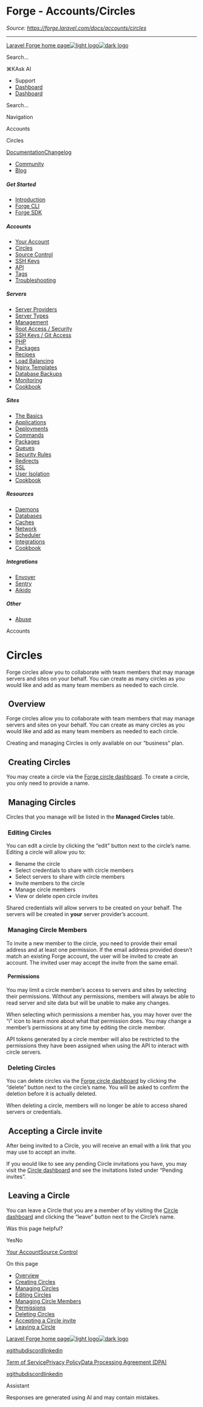 # Forge - Accounts/Circles

*Source: https://forge.laravel.com/docs/accounts/circles*

---

[Laravel Forge home page![light logo](https://mintlify.s3.us-west-1.amazonaws.com/forge-laravel/logo/logo.svg)![dark logo](https://mintlify.s3.us-west-1.amazonaws.com/forge-laravel/logo/logo.svg)](https://forge.laravel.com)

Search...

⌘KAsk AI

- Support
- [Dashboard](https://forge.laravel.com)
- [Dashboard](https://forge.laravel.com)

Search...

Navigation

Accounts

Circles

[Documentation](/docs/introduction)[Changelog](/docs/changelog/changelog)

- [Community](https://discord.com/invite/laravel)
- [Blog](https://blog.laravel.com/forge)

##### Get Started

- [Introduction](/docs/introduction)
- [Forge CLI](/docs/cli)
- [Forge SDK](/docs/sdk)

##### Accounts

- [Your Account](/docs/accounts/your-account)
- [Circles](/docs/accounts/circles)
- [Source Control](/docs/accounts/source-control)
- [SSH Keys](/docs/accounts/ssh)
- [API](/docs/accounts/api)
- [Tags](/docs/accounts/tags)
- [Troubleshooting](/docs/accounts/cookbook)

##### Servers

- [Server Providers](/docs/servers/providers)
- [Server Types](/docs/servers/types)
- [Management](/docs/servers/management)
- [Root Access / Security](/docs/servers/provisioning-process)
- [SSH Keys / Git Access](/docs/servers/ssh)
- [PHP](/docs/servers/php)
- [Packages](/docs/servers/packages)
- [Recipes](/docs/servers/recipes)
- [Load Balancing](/docs/servers/load-balancing)
- [Nginx Templates](/docs/servers/nginx-templates)
- [Database Backups](/docs/servers/backups)
- [Monitoring](/docs/servers/monitoring)
- [Cookbook](/docs/servers/cookbook)

##### Sites

- [The Basics](/docs/sites/the-basics)
- [Applications](/docs/sites/applications)
- [Deployments](/docs/sites/deployments)
- [Commands](/docs/sites/commands)
- [Packages](/docs/sites/packages)
- [Queues](/docs/sites/queues)
- [Security Rules](/docs/sites/security-rules)
- [Redirects](/docs/sites/redirects)
- [SSL](/docs/sites/ssl)
- [User Isolation](/docs/sites/user-isolation)
- [Cookbook](/docs/sites/cookbook)

##### Resources

- [Daemons](/docs/resources/daemons)
- [Databases](/docs/resources/databases)
- [Caches](/docs/resources/caches)
- [Network](/docs/resources/network)
- [Scheduler](/docs/resources/scheduler)
- [Integrations](/docs/resources/integrations)
- [Cookbook](/docs/resources/cookbook)

##### Integrations

- [Envoyer](/docs/integrations/envoyer)
- [Sentry](/docs/integrations/sentry)
- [Aikido](/docs/integrations/aikido)

##### Other

- [Abuse](/docs/abuse)

Accounts

# Circles

Forge circles allow you to collaborate with team members that may manage servers and sites on your behalf. You can create as many circles as you would like and add as many team members as needed to each circle.

## [​](#overview) Overview

Forge circles allow you to collaborate with team members that may manage servers and sites on your behalf. You can create as many circles as you would like and add as many team members as needed to each circle.

Creating and managing Circles is only available on our “business” plan.

## [​](#creating-circles) Creating Circles

You may create a circle via the [Forge circle dashboard](https://forge.laravel.com/circles). To create a circle, you only need to provide a name.

## [​](#managing-circles) Managing Circles

Circles that you manage will be listed in the **Managed Circles** table.

### [​](#editing-circles) Editing Circles

You can edit a circle by clicking the “edit” button next to the circle’s name. Editing a circle will allow you to:

- Rename the circle
- Select credentials to share with circle members
- Select servers to share with circle members
- Invite members to the circle
- Manage circle members
- View or delete open circle invites

Shared credentials will allow servers to be created on your behalf. The servers will be created in **your** server provider’s account.

### [​](#managing-circle-members) Managing Circle Members

To invite a new member to the circle, you need to provide their email address and at least one permission. If the email address provided doesn’t match an existing Forge account, the user will be invited to create an account. The invited user may accept the invite from the same email.

#### [​](#permissions) Permissions

You may limit a circle member’s access to servers and sites by selecting their permissions. Without any permissions, members will always be able to read server and site data but will be unable to make any changes.

When selecting which permissions a member has, you may hover over the “i” icon to learn more about what that permission does. You may change a member’s permissions at any time by editing the circle member.

API tokens generated by a circle member will also be restricted to the permissions they have been assigned when using the API to interact with circle servers.

### [​](#deleting-circles) Deleting Circles

You can delete circles via the [Forge circle dashboard](https://forge.laravel.com/circles) by clicking the “delete” button next to the circle’s name. You will be asked to confirm the deletion before it is actually deleted.

When deleting a circle, members will no longer be able to access shared servers or credentials.

## [​](#accepting-a-circle-invite) Accepting a Circle invite

After being invited to a Circle, you will receive an email with a link that you may use to accept an invite.

If you would like to see any pending Circle invitations you have, you may visit the [Circle dashboard](https://forge.laravel.com/circles) and see the invitations listed under “Pending invites”.

## [​](#leaving-a-circle) Leaving a Circle

You can leave a Circle that you are a member of by visiting the [Circle dashboard](https://forge.laravel.com/circles) and clicking the “leave” button next to the Circle’s name.

Was this page helpful?

YesNo

[Your Account](/docs/accounts/your-account)[Source Control](/docs/accounts/source-control)

On this page

- [Overview](#overview)
- [Creating Circles](#creating-circles)
- [Managing Circles](#managing-circles)
- [Editing Circles](#editing-circles)
- [Managing Circle Members](#managing-circle-members)
- [Permissions](#permissions)
- [Deleting Circles](#deleting-circles)
- [Accepting a Circle invite](#accepting-a-circle-invite)
- [Leaving a Circle](#leaving-a-circle)

[Laravel Forge home page![light logo](https://mintlify.s3.us-west-1.amazonaws.com/forge-laravel/logo/logo.svg)![dark logo](https://mintlify.s3.us-west-1.amazonaws.com/forge-laravel/logo/logo.svg)](https://forge.laravel.com)

[x](https://x.com/laravelphp)[github](https://github.com/laravel)[discord](https://discord.com/invite/laravel)[linkedin](https://linkedin.com/company/laravel)

[Term of Service](https://forge.laravel.com/terms-of-service)[Privacy Policy](https://forge.laravel.com/privacy-policy)[Data Processing Agreement (DPA)](https://forge.laravel.com/data-processing-agreement)

[x](https://x.com/laravelphp)[github](https://github.com/laravel)[discord](https://discord.com/invite/laravel)[linkedin](https://linkedin.com/company/laravel)

Assistant

Responses are generated using AI and may contain mistakes.